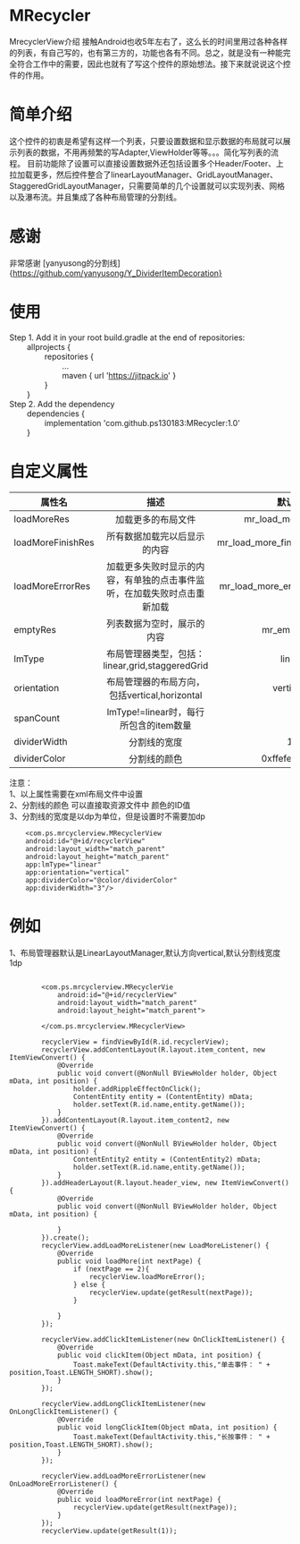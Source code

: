 
# MRecycler
MrecyclerView介绍
接触Android也收5年左右了，这么长的时间里用过各种各样的列表，有自己写的，也有第三方的，功能也各有不同。总之，就是没有一种能完全符合工作中的需要，因此也就有了写这个控件的原始想法。接下来就说说这个控件的作用。

# 简单介绍
这个控件的初衷是希望有这样一个列表，只要设置数据和显示数据的布局就可以展示列表的数据，不用再频繁的写Adapter,ViewHolder等等。。。简化写列表的流程。
目前功能除了设置可以直接设置数据外还包括设置多个Header/Footer、上拉加载更多，然后控件整合了linearLayoutManager、GridLayoutManager、StaggeredGridLayoutManager，只需要简单的几个设置就可以实现列表、网格以及瀑布流。并且集成了各种布局管理的分割线。

# 感谢
  非常感谢 [yanyusong的分割线]{https://github.com/yanyusong/Y_DividerItemDecoration}

# 使用
Step 1. Add it in your root build.gradle at the end of repositories:<br>
&nbsp;&nbsp;&nbsp;&nbsp;&nbsp;&nbsp;&nbsp;&nbsp;allprojects {<br>
&nbsp;&nbsp;&nbsp;&nbsp;&nbsp;&nbsp;&nbsp;&nbsp;&nbsp;&nbsp;&nbsp;&nbsp;&nbsp;&nbsp;&nbsp;&nbsp;repositories {<br>
&nbsp;&nbsp;&nbsp;&nbsp;&nbsp;&nbsp;&nbsp;&nbsp;&nbsp;&nbsp;&nbsp;&nbsp;&nbsp;&nbsp;&nbsp;&nbsp;&nbsp;&nbsp;&nbsp;&nbsp;&nbsp;&nbsp;&nbsp;&nbsp;...<br>
&nbsp;&nbsp;&nbsp;&nbsp;&nbsp;&nbsp;&nbsp;&nbsp;&nbsp;&nbsp;&nbsp;&nbsp;&nbsp;&nbsp;&nbsp;&nbsp;&nbsp;&nbsp;&nbsp;&nbsp;&nbsp;&nbsp;&nbsp;&nbsp;maven { url 'https://jitpack.io' }<br>
&nbsp;&nbsp;&nbsp;&nbsp;&nbsp;&nbsp;&nbsp;&nbsp;&nbsp;&nbsp;&nbsp;&nbsp;&nbsp;&nbsp;&nbsp;&nbsp;}<br>
&nbsp;&nbsp;&nbsp;&nbsp;&nbsp;&nbsp;&nbsp;&nbsp;}<br>
Step 2. Add the dependency<br>
&nbsp;&nbsp;&nbsp;&nbsp;&nbsp;&nbsp;&nbsp;&nbsp;dependencies {<br>
&nbsp;&nbsp;&nbsp;&nbsp;&nbsp;&nbsp;&nbsp;&nbsp;&nbsp;&nbsp;&nbsp;&nbsp;&nbsp;&nbsp;&nbsp;&nbsp;implementation 'com.github.ps130183:MRecycler:1.0'<br>
&nbsp;&nbsp;&nbsp;&nbsp;&nbsp;&nbsp;&nbsp;&nbsp;}<br> 

# 自定义属性
|属性名         | 描述           | 默认值  |
| ------------- |:-------------:| -----:|
| loadMoreRes   | 加载更多的布局文件 | mr_load_more |
| loadMoreFinishRes      | 所有数据加载完以后显示的内容      |   mr_load_more_finish |
| loadMoreErrorRes | 加载更多失败时显示的内容，有单独的点击事件监听，在加载失败时点击重新加载      |    mr_load_more_error |
| emptyRes | 列表数据为空时，展示的内容      |    mr_empty |
| lmType | 布局管理器类型，包括：linear,grid,staggeredGrid      |    linear |
| orientation | 布局管理器的布局方向，包括vertical,horizontal      |    vertical |
| spanCount | lmType!=linear时，每行所包含的item数量      |    2 |
| dividerWidth | 分割线的宽度      |    1dp |
| dividerColor | 分割线的颜色      |    0xffefeff4 |

注意：<br>
1、以上属性需要在xml布局文件中设置<br>
2、分割线的颜色 可以直接取资源文件中 颜色的ID值<br>
3、分割线的宽度是以dp为单位，但是设置时不需要加dp<br>


        <com.ps.mrcyclerview.MRecyclerView
        android:id="@+id/recyclerView"
        android:layout_width="match_parent"
        android:layout_height="match_parent"
        app:lmType="linear"
        app:orientation="vertical"
        app:dividerColor="@color/dividerColor"
        app:dividerWidth="3"/>
       
# 例如
1、布局管理器默认是LinearLayoutManager,默认方向vertical,默认分割线宽度1dp<br>
```java<br>

        <com.ps.mrcyclerview.MRecyclerVie                
            android:id="@+id/recyclerView"
            android:layout_width="match_parent"
            android:layout_height="match_parent">

        </com.ps.mrcyclerview.MRecyclerView>
        
        recyclerView = findViewById(R.id.recyclerView);
        recyclerView.addContentLayout(R.layout.item_content, new ItemViewConvert() {
            @Override
            public void convert(@NonNull BViewHolder holder, Object mData, int position) {
                holder.addRippleEffectOnClick();
                ContentEntity entity = (ContentEntity) mData;
                holder.setText(R.id.name,entity.getName());
            }
        }).addContentLayout(R.layout.item_content2, new ItemViewConvert() {
            @Override
            public void convert(@NonNull BViewHolder holder, Object mData, int position) {
                ContentEntity2 entity = (ContentEntity2) mData;
                holder.setText(R.id.name,entity.getName());
            }
        }).addHeaderLayout(R.layout.header_view, new ItemViewConvert() {
            @Override
            public void convert(@NonNull BViewHolder holder, Object mData, int position) {

            }
        }).create();
        recyclerView.addLoadMoreListener(new LoadMoreListener() {
            @Override
            public void loadMore(int nextPage) {
                if (nextPage == 2){
                    recyclerView.loadMoreError();
                } else {
                    recyclerView.update(getResult(nextPage));
                }

            }
        });

        recyclerView.addClickItemListener(new OnClickItemListener() {
            @Override
            public void clickItem(Object mData, int position) {
                Toast.makeText(DefaultActivity.this,"单击事件： " + position,Toast.LENGTH_SHORT).show();
            }
        });

        recyclerView.addLongClickItemListener(new OnLongClickItemListener() {
            @Override
            public void longClickItem(Object mData, int position) {
                Toast.makeText(DefaultActivity.this,"长按事件： " + position,Toast.LENGTH_SHORT).show();
            }
        });

        recyclerView.addLoadMoreErrorListener(new OnLoadMoreErrorListener() {
            @Override
            public void loadMoreError(int nextPage) {
                recyclerView.update(getResult(nextPage));
            }
        });
        recyclerView.update(getResult(1));
